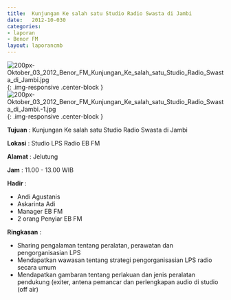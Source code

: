 ```yaml
---	
title: 	Kunjungan Ke salah satu Studio Radio Swasta di Jambi
date: 	2012-10-030
categories:	
- laporan	
- Benor FM
layout: laporancmb	
---	
```

	
![200px-Oktober_03_2012_Benor_FM_Kunjungan_Ke_salah_satu_Studio_Radio_Swasta_di_Jambi.jpg](/uploads/200px-Oktober_03_2012_Benor_FM_Kunjungan_Ke_salah_satu_Studio_Radio_Swasta_di_Jambi.jpg){: .img-responsive .center-block }	
![200px-Oktober_03_2012_Benor_FM_Kunjungan_Ke_salah_satu_Studio_Radio_Swasta_di_Jambi.-1.jpg](/uploads/200px-Oktober_03_2012_Benor_FM_Kunjungan_Ke_salah_satu_Studio_Radio_Swasta_di_Jambi.-1.jpg){: .img-responsive .center-block }	
	
**Tujuan** :	Kunjungan Ke salah satu Studio Radio Swasta di Jambi
	
**Lokasi** :	Studio LPS Radio EB FM
	
**Alamat** : 	Jelutung
	
**Jam** :	11.00 - 13.00 WIB
	
**Hadir** :	
*	Andi Agustanis
*	Askarinta Adi
*	Manager EB FM
*	2 orang Penyiar EB FM

**Ringkasan** :	
*	Sharing pengalaman tentang peralatan, perawatan dan pengorganisasian LPS
*	Mendapatkan wawasan tentang strategi pengorganisasian LPS radio secara umum
*	Mendapatkan gambaran tentang perlakuan dan jenis peralatan pendukung (exiter, antena pemancar dan perlengkapan audio di studio (off air)
